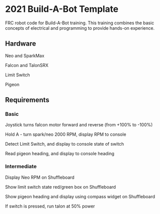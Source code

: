 # 2021 Build-A-Bot Template
 FRC robot code for Build-A-Bot training. This training combines the basic concepts of electrical and programming to provide hands-on experience.
  
 ## Hardware
 Neo and SparkMax
 
 Falcon and TalonSRX
 
 Limit Switch
 
 Pigeon
 
 ## Requirements
 
 ### Basic
 Joystick turns falcon motor forward and reverse (from +100% to -100%)
 
 Hold A - turn spark/neo 2000 RPM, display RPM to console
 
 Detect Limit Switch, and display to console state of switch
 
 Read pigeon heading, and display to console heading

 ### Intermediate
 Display Neo RPM on Shuffleboard
 
 Show limit switch state red/green box on Shuffleboard
 
 Show pigeon heading and display using compass widget on Shuffleboard

 If switch is pressed, run talon at 50% power

